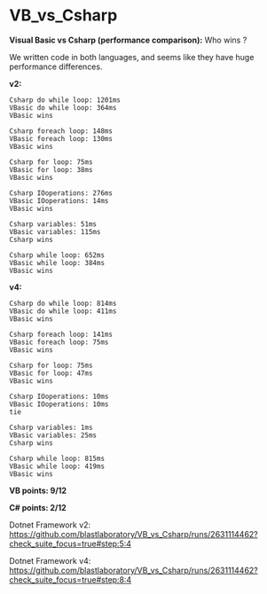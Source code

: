 # VB_vs_Csharp
**Visual Basic vs Csharp (performance comparison):** Who wins ?

We written code in both languages, and seems like they have huge performance differences.

**v2:**
```
Csharp do while loop: 1201ms
VBasic do while loop: 364ms
VBasic wins

Csharp foreach loop: 148ms
VBasic foreach loop: 130ms
VBasic wins

Csharp for loop: 75ms
VBasic for loop: 38ms
VBasic wins

Csharp IOoperations: 276ms
VBasic IOoperations: 14ms
VBasic wins

Csharp variables: 51ms
VBasic variables: 115ms
Csharp wins

Csharp while loop: 652ms
VBasic while loop: 384ms
VBasic wins
```
**v4:**
```
Csharp do while loop: 814ms
VBasic do while loop: 411ms
VBasic wins

Csharp foreach loop: 141ms
VBasic foreach loop: 75ms
VBasic wins

Csharp for loop: 75ms
VBasic for loop: 47ms
VBasic wins

Csharp IOoperations: 10ms
VBasic IOoperations: 10ms
tie

Csharp variables: 1ms
VBasic variables: 25ms
Csharp wins

Csharp while loop: 815ms
VBasic while loop: 419ms
VBasic wins
```
**VB points: 9/12**

**C# points: 2/12**


Dotnet Framework v2: https://github.com/blastlaboratory/VB_vs_Csharp/runs/2631114462?check_suite_focus=true#step:5:4

Dotnet Framework v4: https://github.com/blastlaboratory/VB_vs_Csharp/runs/2631114462?check_suite_focus=true#step:8:4
